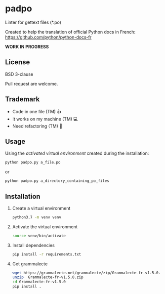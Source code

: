 # padpo

Linter for gettext files (*.po)

Created to help the translation of official Python docs in French: https://github.com/python/python-docs-fr

**WORK IN PROGRESS**

## License

BSD 3-clause

Pull request are welcome.

## Trademark

* Code in one file (TM) :+1:
* It works on my machine (TM) :computer:
* Need refactoring (TM) :construction_worker:

## Usage

Using the *activated virtual environment* created during the installation:

```bash
python padpo.py a_file.po
```

or

```bash
python padpo.py a_directory_containing_po_files
```

## Installation

1. Create a virtual environment
   ```bash
   python3.7 -m venv venv
   ```
2. Activate the virtual environment
   ```bash
   source venv/bin/activate
   ```
3. Install dependencies
   ```bash
   pip install -r requirements.txt
   ```
4. Get grammalecte
   ```bash
   wget https://grammalecte.net/grammalecte/zip/Grammalecte-fr-v1.5.0.zip
   unzip  Grammalecte-fr-v1.5.0.zip
   cd Grammalecte-fr-v1.5.0
   pip install .
   ```